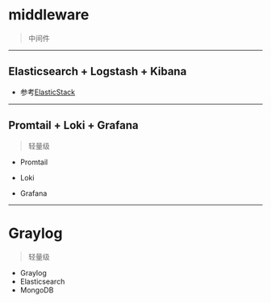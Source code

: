 # middleware
> 中间件


---
## Elasticsearch + Logstash + Kibana

- 参考[ElasticStack](../middleware/elastic/elasticstack.md)


---

## Promtail + Loki + Grafana
> 轻量级
- Promtail

- Loki
- Grafana

---

# Graylog
> 轻量级

- Graylog
- Elasticsearch
- MongoDB


